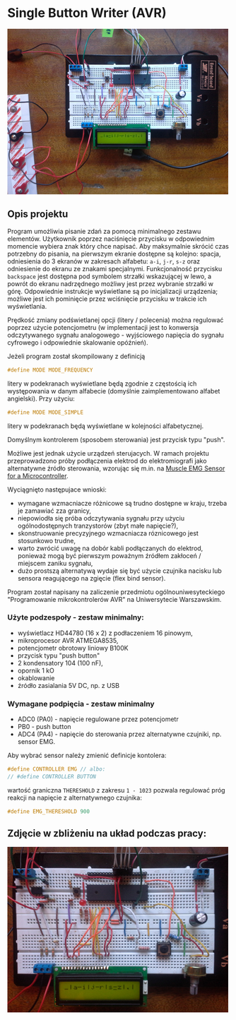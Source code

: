 # Single Button Writer (AVR)

![Overview](https://github.com/krassowski/single-button-writer-avr/blob/master/img/overview.jpg?raw=true)

## Opis projektu

Program umożliwia pisanie zdań za pomocą minimalnego zestawu elementów. Użytkownik poprzez naciśnięcie przycisku w odpowiednim momencie wybiera znak który chce napisać.
Aby maksymalnie skrócić czas potrzebny do pisania, na pierwszym ekranie dostępne są kolejno: spacja, odniesienia do 3 ekranów w zakresach alfabetu: `a-i`, `j-r`, `s-z` oraz odniesienie do ekranu ze znakami specjalnymi.
Funkcjonalność przycisku `backspace` jest dostępna pod symbolem strzałki wskazującej w lewo, a powrót do ekranu nadrzędnego możliwy jest przez wybranie strzałki w górę. Odpowiednie instrukcje wyświetlane są po inicjalizacji urządzenia; możliwe jest ich pominięcie przez wciśnięcie przycisku w trakcie ich wyświetlania.

Prędkość zmiany podświetlanej opcji (litery / polecenia) można regulować poprzez użycie potencjometru (w implementacji jest to konwersja odczytywanego sygnału analogowego - wyjściowego napięcia do sygnału cyfrowego i odpowiednie skalowanie opóźnień).

Jeżeli program został skompilowany z definicją 
```C
#define MODE MODE_FREQUENCY
```

litery w podekranach wyświetlane będą zgodnie z częstością ich występowania w danym alfabecie (domyślnie zaimplementowano alfabet angielski). Przy użyciu:

```C
#define MODE MODE_SIMPLE
```

litery w podekranach będą wyświetlane w kolejności alfabetycznej.

Domyślnym kontrolerem (sposobem sterowania) jest przycisk typu "push".


Możliwe jest jednak użycie urządzeń sterujacych. W ramach projektu przeprowadzono próby podłączenia elektrod do elektromiografi jako alternatywne źródło sterowania, wzorując się m.in. na [Muscle EMG Sensor for a Microcontroller](http://www.instructables.com/id/Muscle-EMG-Sensor-for-a-Microcontroller/?ALLSTEPS).

Wyciągnięto następujace wnioski:
- wymagane wzmacniacze różnicowe są trudno dostępne w kraju, trzeba je zamawiać zza granicy,
- niepowiodła się próba odczytywania sygnału przy użyciu ogólnodostępnych tranzystorów (zbyt małe napięcie?),
- skonstruowanie precyzyjnego wzmacniacza róznicowego jest stosunkowo trudne,
- warto zwrócić uwagę na dobór kabli podłączanych do elektrod, ponieważ mogą być pierwszym poważnym źródłem zakłoceń / miejscem zaniku sygnału,
- dużo prostszą alternatywą wydaje się być użycie czujnika nacisku lub sensora reagującego na zgięcie (flex bind sensor).

Program został napisany na zaliczenie przedmiotu ogólnouniwesyteckiego "Programowanie mikrokontrolerów AVR" na Uniwersytecie Warszawskim.

### Użyte podzespoły - zestaw minimalny:

- wyświetlacz HD44780 (16 x 2) z podłaczeniem 16 pinowym,
- mikroprocesor AVR ATMEGA8535,
- potencjometr obrotowy liniowy B100K
- przycisk typu "push button"
- 2 kondensatory 104 (100 nF),
- opornik 1 kO
- okablowanie
- źródło zasialania 5V DC, np. z USB

### Wymagane podpięcia - zestaw minimalny

- ADC0 (PA0) - napięcie regulowane przez potencjometr
- PB0 - push button
- ADC4 (PA4) - napięcie do sterowania przez alternatywne czujniki, np. sensor EMG.

Aby wybrać sensor należy zmienić definicje kontolera:
```C
#define CONTROLLER EMG // albo: 
// #define CONTROLLER BUTTON
```

wartość graniczna `THERESHOLD` z zakresu `1 - 1023` pozwala regulować próg reakcji na napięcie z alternatywnego czujnika:
```C
#define EMG_THERESHOLD 900
```

## Zdjęcie w zbliżeniu na układ podczas pracy:

![Zoomed](https://github.com/krassowski/single-button-writer-avr/blob/master/img/zoomed.jpg?raw=true)
